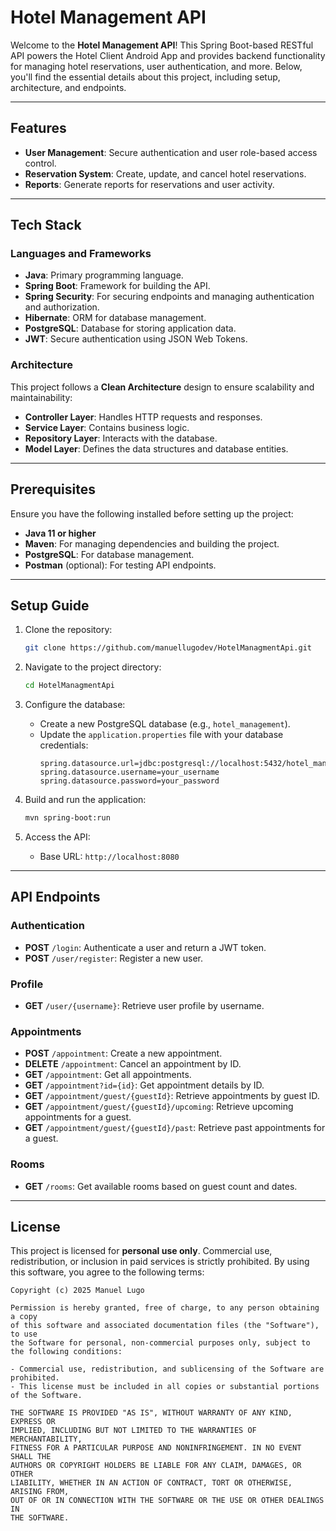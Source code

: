 # Hotel Management API

Welcome to the **Hotel Management API**! This Spring Boot-based RESTful API powers the Hotel Client Android App and provides backend functionality for managing hotel reservations, user authentication, and more. Below, you'll find the essential details about this project, including setup, architecture, and endpoints.

---

## Features

- **User Management**: Secure authentication and user role-based access control.
- **Reservation System**: Create, update, and cancel hotel reservations.
- **Reports**: Generate reports for reservations and user activity.

---

## Tech Stack

### Languages and Frameworks
- **Java**: Primary programming language.
- **Spring Boot**: Framework for building the API.
- **Spring Security**: For securing endpoints and managing authentication and authorization.
- **Hibernate**: ORM for database management.
- **PostgreSQL**: Database for storing application data.
- **JWT**: Secure authentication using JSON Web Tokens.

### Architecture
This project follows a **Clean Architecture** design to ensure scalability and maintainability:

- **Controller Layer**: Handles HTTP requests and responses.
- **Service Layer**: Contains business logic.
- **Repository Layer**: Interacts with the database.
- **Model Layer**: Defines the data structures and database entities.

---

## Prerequisites

Ensure you have the following installed before setting up the project:

- **Java 11 or higher**
- **Maven**: For managing dependencies and building the project.
- **PostgreSQL**: For database management.
- **Postman** (optional): For testing API endpoints.

---

## Setup Guide

1. Clone the repository:
   ```bash
   git clone https://github.com/manuellugodev/HotelManagmentApi.git
   ```

2. Navigate to the project directory:
   ```bash
   cd HotelManagmentApi
   ```

3. Configure the database:
   - Create a new PostgreSQL database (e.g., `hotel_management`).
   - Update the `application.properties` file with your database credentials:
     ```properties
     spring.datasource.url=jdbc:postgresql://localhost:5432/hotel_management
     spring.datasource.username=your_username
     spring.datasource.password=your_password
     ```

4. Build and run the application:
   ```bash
   mvn spring-boot:run
   ```

5. Access the API:
   - Base URL: `http://localhost:8080`

---

## API Endpoints

### Authentication
- **POST** `/login`: Authenticate a user and return a JWT token.
- **POST** `/user/register`: Register a new user.

### Profile
- **GET** `/user/{username}`: Retrieve user profile by username.

### Appointments
- **POST** `/appointment`: Create a new appointment.
- **DELETE** `/appointment`: Cancel an appointment by ID.
- **GET** `/appointment`: Get all appointments.
- **GET** `/appointment?id={id}`: Get appointment details by ID.
- **GET** `/appointment/guest/{guestId}`: Retrieve appointments by guest ID.
- **GET** `/appointment/guest/{guestId}/upcoming`: Retrieve upcoming appointments for a guest.
- **GET** `/appointment/guest/{guestId}/past`: Retrieve past appointments for a guest.

### Rooms
- **GET** `/rooms`: Get available rooms based on guest count and dates.

---

## License

This project is licensed for **personal use only**. Commercial use, redistribution, or inclusion in paid services is strictly prohibited. By using this software, you agree to the following terms:

```
Copyright (c) 2025 Manuel Lugo

Permission is hereby granted, free of charge, to any person obtaining a copy
of this software and associated documentation files (the "Software"), to use
the Software for personal, non-commercial purposes only, subject to the following conditions:

- Commercial use, redistribution, and sublicensing of the Software are prohibited.
- This license must be included in all copies or substantial portions of the Software.

THE SOFTWARE IS PROVIDED "AS IS", WITHOUT WARRANTY OF ANY KIND, EXPRESS OR
IMPLIED, INCLUDING BUT NOT LIMITED TO THE WARRANTIES OF MERCHANTABILITY,
FITNESS FOR A PARTICULAR PURPOSE AND NONINFRINGEMENT. IN NO EVENT SHALL THE
AUTHORS OR COPYRIGHT HOLDERS BE LIABLE FOR ANY CLAIM, DAMAGES, OR OTHER
LIABILITY, WHETHER IN AN ACTION OF CONTRACT, TORT OR OTHERWISE, ARISING FROM,
OUT OF OR IN CONNECTION WITH THE SOFTWARE OR THE USE OR OTHER DEALINGS IN
THE SOFTWARE.
```

